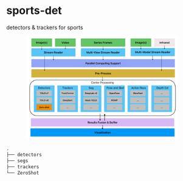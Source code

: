 # sports-det
detectors &amp; trackers for sports

<div align="center">
    <a href="./">
        <img src="./imgs/overview_sports_det.png" width="79%"/>
    </a>
</div>

```
.
├── detectors
├── segs
├── trackers
└── ZeroShot
```
